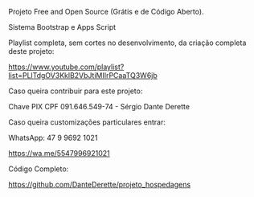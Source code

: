Projeto Free and Open Source (Grátis e de Código Aberto).

Sistema Bootstrap e Apps Script

Playlist completa, sem cortes no desenvolvimento, da criação completa deste projeto:

https://www.youtube.com/playlist?list=PLlTdgOV3KklB2VbJtiMIIrPCaaTQ3W6jb

Caso queira contribuir para este projeto:

Chave PIX CPF 091.646.549-74 - Sérgio Dante Derette

Caso queira customizações particulares entrar:

WhatsApp: 47 9 9692 1021

https://wa.me/5547996921021

Código Completo:

https://github.com/DanteDerette/projeto_hospedagens
